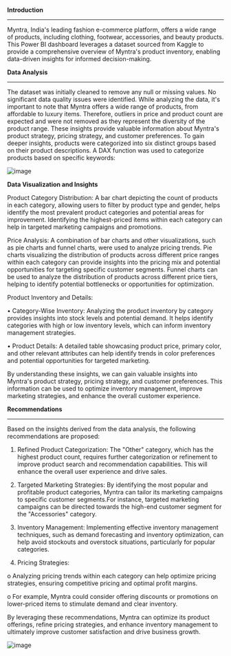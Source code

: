 ****Introduction****
** **
Myntra, India's leading fashion e-commerce platform, offers a wide range of products, including clothing, footwear, accessories, and beauty products. This Power BI dashboard leverages a dataset sourced from Kaggle to provide a comprehensive overview of Myntra's product inventory, enabling data-driven insights for informed decision-making.


**Data Analysis**
** **
The dataset was initially cleaned to remove any null or missing values. No significant data quality issues were identified. While analyzing the data, it's important to note that Myntra offers a wide range of products, from affordable to luxury items. Therefore, outliers in price and product count are expected and were not removed as they represent the diversity of the product range. These insights provide valuable information about Myntra's product strategy, pricing strategy, and customer preferences.
To gain deeper insights, products were categorized into six distinct groups based on their product descriptions. A DAX function was used to categorize products based on specific keywords:

![image](https://github.com/user-attachments/assets/11821ab9-7694-4fc0-ab7e-f95f7322771d)
 
**Data Visualization and Insights**

Product Category Distribution: A bar chart depicting the count of products in each category, allowing users to filter by product type and gender, helps identify the most prevalent product categories and potential areas for improvement. Identifying the highest-priced items within each category can help in targeted marketing campaigns and promotions.

Price Analysis: A combination of bar charts and other visualizations, such as pie charts and funnel charts, were used to analyze pricing trends. Pie charts visualizing the distribution of products across different price ranges within each category can provide insights into the pricing mix and potential opportunities for targeting specific customer segments. Funnel charts can be used to analyze the distribution of products across different price tiers, helping to identify potential bottlenecks or opportunities for optimization.

Product Inventory and Details:

•	Category-Wise Inventory: Analyzing the product inventory by category provides insights into stock levels and potential demand. It helps identify categories with high or low inventory levels, which can inform inventory management strategies.

•	Product Details: A detailed table showcasing product price, primary color, and other relevant attributes can help identify trends in color preferences and potential opportunities for targeted marketing.

By understanding these insights, we can gain valuable insights into Myntra's product strategy, pricing strategy, and customer preferences. This information can be used to optimize inventory management, improve marketing strategies, and enhance the overall customer experience.

**Recommendations**
** **
Based on the insights derived from the data analysis, the following recommendations are proposed:

1.	Refined Product Categorization: The "Other" category, which has the highest product count, requires further categorization or refinement to improve product search and recommendation capabilities. This will enhance the overall user experience and drive sales.
   
2.	Targeted Marketing Strategies: By identifying the most popular and profitable product categories, Myntra can tailor its marketing campaigns to specific customer segments.For instance, targeted marketing campaigns can be directed towards the high-end customer segment for the "Accessories" category.
	
3.	Inventory Management: Implementing effective inventory management techniques, such as demand forecasting and inventory optimization, can help avoid stockouts and overstock situations, particularly for popular categories.
  
4.	Pricing Strategies:

o	Analyzing pricing trends within each category can help optimize pricing strategies, ensuring competitive pricing and optimal profit margins.

o	For example, Myntra could consider offering discounts or promotions on lower-priced items to stimulate demand and clear inventory.

By leveraging these recommendations, Myntra can optimize its product offerings, refine pricing strategies, and enhance inventory management to ultimately improve customer satisfaction and drive business growth.

![image](https://github.com/user-attachments/assets/efd8670c-4e0b-4253-bca4-8f83caf1a116)


